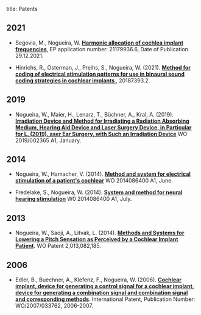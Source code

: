 title: Patents

## 2021
* Segovia, M., Nogueira, W.  **[Harmonic allocation of cochlea implant frequencies](https://data.epo.org/publication-server/document?iDocId=6718564&iFormat=0)**, EP application number: 21179936.6, Date of Publication 29.12.2021.

* Hinrichs, R., Osterman, J., Preihs, S., Nogueira, W. (2021). **[Method for coding of electrical stimulation patterns for use in binaural sound coding strategies in cochlear implants ](https://data.epo.org/publication-server/document?iDocId=6478509&iFormat=0)**, 20187393.2.
 
## 2019
* Nogueira, W., Maier, H., Lenarz, T., Büchner, A., Kral, A. (2019). **[Irradiation Device and Method for Irradiating a Radiation Absorbing Medium, Hearing Aid Device and Laser Surgery Device, in Particular for L. (2019). aser Ear Surgery, with Such an Irradiation Device](https://patentscope.wipo.int/search/en/detail.jsf;jsessionid=CFBEDB590E4E62963F966DEEE1B77CC5.wapp2nB?docId=EP235559135&recNum=17442&office=&queryString=&prevFilter=&sortOption=Pub+Date+Desc&maxRec=73281997)** WO 2019/002365 A1, January.

## 2014
* Nogueira, W., Hamacher, V. (2014). **[Method and system for electrical stimulation of a patient's cochlear](https://patents.google.com/patent/WO2014086400A1/nl)**
WO 2014086400 A1, June.

* Fredelake, S., Nogueira, W. (2014). **[System and method for neural hearing stimulation](https://patentscope.wipo.int/search/en/detail.jsf?docId=WO2014108202)**
W0 2014086400 A1, July.

## 2013
* Nogueira, W., Saoji, A., Litvak, L. (2014). **[Methods and Systems for Lowering a Pitch Sensation as Perceived by a Cochlear Implant Patient](https://patentscope.wipo.int/search/en/detail.jsf?docId=WO2013082185)**. WO Patent 2,013,082,185.

## 2006
* Edler, B., Buechner, A., Klefenz, F., Nogueira, W. (2006). **[Cochlear implant, device for generating a control signal for a cochlear implant, device for generating a combination signal and combination signal and corresponding methods](https://patents.google.com/patent/US20090157143A1/en)**. International Patent, Publication Number: WO/2007/033762, 2006-2007.

